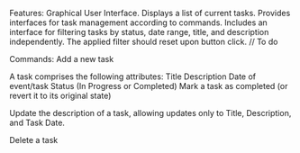Features:
Graphical User Interface.
Displays a list of current tasks.
Provides interfaces for task management according to commands.
Includes an interface for filtering tasks by status, date range, title, and description independently. The applied filter should reset upon button click. // To do

Commands:
Add a new task

A task comprises the following attributes:
Title
Description
Date of event/task
Status (In Progress or Completed)
Mark a task as completed (or revert it to its original state)

Update the description of a task, allowing updates only to Title, Description, and Task Date.

Delete a task
